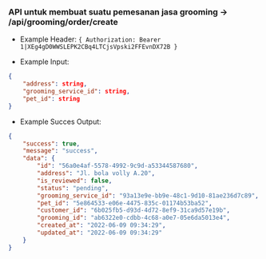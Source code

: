 ### API untuk membuat suatu pemesanan jasa grooming -> /api/grooming/order/create

- Example Header: `{ Authorization: Bearer 1|XEg4gD0WWSLEPK2CBq4LTCjsVpski2FFEvnDX72B }`

- Example Input: 

```json
{ 
    "address": string,
    "grooming_service_id": string,
    "pet_id": string
}
```

- Example Succes Output:

```json
{
    "success": true,
    "message": "success",
    "data": {
        "id": "56a0e4af-5578-4992-9c9d-a53344587680",
        "address": "Jl. bola volly A.20",
        "is_reviewed": false,
        "status": "pending",
        "grooming_service_id": "93a13e9e-bb9e-48c1-9d10-81ae236d7c89",
        "pet_id": "5e864533-e06e-4475-835c-01174b53ba52",
        "customer_id": "6b025fb5-d93d-4d72-8ef9-31ca9d57e19b",
        "grooming_id": "ab6322e0-cdbb-4c68-a0e7-05e6da5013e4",
        "created_at": "2022-06-09 09:34:29",
        "updated_at": "2022-06-09 09:34:29"
    }
}
```